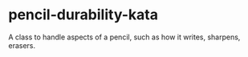 # pencil-durability-kata
A class to handle aspects of a pencil, such as how it writes, sharpens, erasers.
